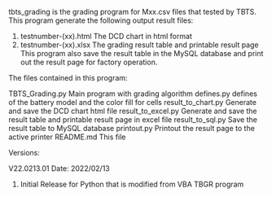 tbts_grading is the grading program for Mxx.csv files that tested by TBTS.
This program generate the following output result files:
  1. testnumber-(xx).html    The DCD chart in html format
  2. testnumber-(xx).xlsx    The grading result table and printable result page
This program also save the result table in the MySQL database and print out
the result page for factory operation.

The files contained in this program:

TBTS_Grading.py     Main program with grading algorithm
defines.py          defines of the battery model and the color fill for cells
result_to_chart.py  Generate and save the DCD chart html file
result_to_excel.py  Generate and save the result table and printable result
                    page in excel file 
result_to_sql.py    Save the result table to MySQL database
printout.py         Printout the result page to the active printer
README.md           This file

Versions:

V22.0213.01
Date: 2022/02/13
 1. Initial Release for Python that is modified from VBA TBGR program
